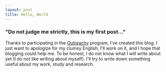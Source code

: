 ```yaml
---
layout: post
title: Hello, World
---
```


### "Do not judge me strictly, this is my first post..."

Thanks to participating in the [Outreachy](https://wiki.gnome.org/Outreachy/) program, I've created this blog. I just want to apologize for my clumsy English, I'll work on it, and I hope that blogging could help me. To be honest, I do not know what I will write about yet (I do not like writing about myself). I'll try to write down something useful about my work, study and research.